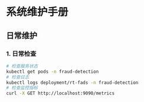 # 系统维护手册

## 日常维护

### 1. 日常检查

```bash
# 检查服务状态
kubectl get pods -n fraud-detection
# 检查日志
kubectl logs deployment/rt-fads -n fraud-detection
# 检查监控指标
curl -X GET http://localhost:9090/metrics
